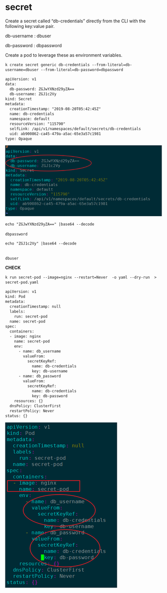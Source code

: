 # secret

Create a secret called “db-credentials” directly from the CLI with the following key:value pair.

db-username : dbuser

db-password : dbpassword

Create a pod to leverage these as environment variables.



```
k create secret generic db-credentials --from-literal=db-username=dbuser --from-literal=db-password=dbpassword 
```


```
apiVersion: v1
data:
  db-password: ZGJwYXNzd29yZA==
  db-username: ZGJ1c2Vy
kind: Secret
metadata:
  creationTimestamp: "2019-08-20T05:42:45Z"
  name: db-credentials
  namespace: default
  resourceVersion: "115790"
  selfLink: /api/v1/namespaces/default/secrets/db-credentials
  uid: ab900862-ca45-479a-a5ac-65e3a57c1981
type: Opaque

```



![db-connection-secret](_image/db-connection-secret.png)





```
echo "ZGJwYXNzd29yZA==" |base64 --decode

dbpassword
```


```
echo "ZGJ1c2Vy" |base64 --decode


dbuser
```


**CHECK**



```
k run secret-pod --image=nginx --restart=Never  -o yaml --dry-run  > secret-pod.yaml
```


```
apiVersion: v1
kind: Pod
metadata:
  creationTimestamp: null
  labels:
    run: secret-pod
  name: secret-pod
spec:
  containers:
  - image: nginx
    name: secret-pod
    env:
      - name: db_username
        valueFrom:
          secretKeyRef:
            name: db-credentials
            key: db-username
      - name: db_password
        valueFrom:
          secretKeyRef:
            name: db-credentials
            key: db-password
    resources: {}
  dnsPolicy: ClusterFirst
  restartPolicy: Never
status: {}

```

![staticPodPath](_image/secret-pod.png)





